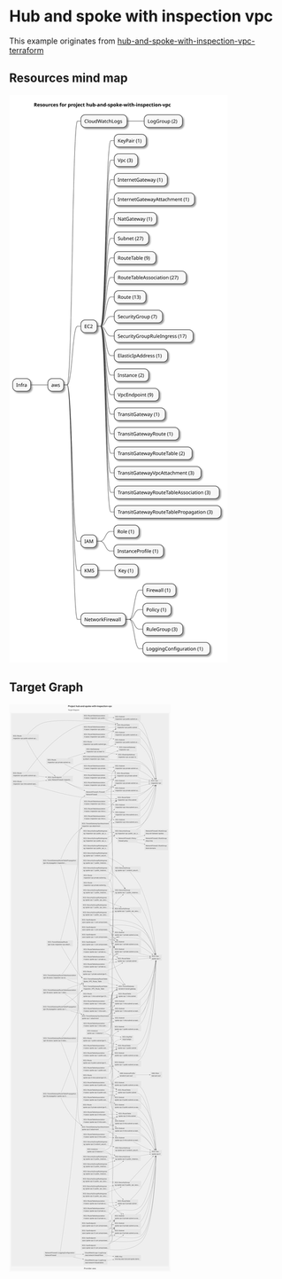 # Hub and spoke with inspection vpc

This example originates from [hub-and-spoke-with-inspection-vpc-terraform](https://github.com/aws-samples/hub-and-spoke-with-inspection-vpc-terraform)

## Resources mind map

![resource mind map](./artifacts/resources-mindmap.svg)

## Target Graph

![diagram-target](./artifacts/diagram-target.svg)
